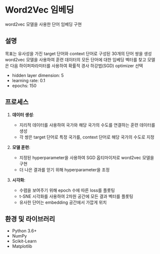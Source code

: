 # Word2Vec 임베딩
word2vec 모델을 사용한 단어 임베딩 구현

## 설명

목표는 유사성을 가진 target 단어와 context 단어로 구성된 30개의 단어 쌍을 생성
word2vec 모델을 사용하여 훈련 데이터의 모든 단어에 대한 임베딩 벡터를 찾고 모델은 다음 하이퍼파라미터를 사용하여 확률적 경사 하강법(SGD) optimizer 선택
- hidden layer dimension: 5
- learning rate: 0.1
- epochs: 150

## 프로세스

1. **데이터 생성**:
    - 지리적 데이터를 사용하여 국가와 해당 국가의 수도를 연결하는 훈련 데이터를 생성
    - 각 쌍은 target 단어로 특정 국가를, context 단어로 해당 국가의 수도로 지정

2. **모델 훈련**:
    - 지정된 hyperparameter을 사용하여 SGD 옵티마이저로 word2vec 모델을 구현
    - 더 나은 결과를 얻기 위해 hyperparameter을 조정

3. **시각화**:
    - 수렴을 보여주기 위해 epoch 수에 따른 loss를 플롯팅
    - t-SNE 시각화를 사용하여 2차원 공간에 모든 결과 벡터를 플롯팅
    - 유사한 단어는 embedding 공간에서 가깝게 위치

## 환경 및 라이브러리
- Python 3.6+
- NumPy
- Scikit-Learn
- Matplotlib

